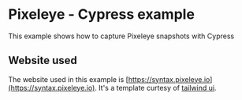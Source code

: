 # Pixeleye - Cypress example

This example shows how to capture Pixeleye snapshots with Cypress

## Website used

The website used in this example is [https://syntax.pixeleye.io](https://syntax.pixeleye.io). It's a template curtesy of [tailwind ui](https://tailwindui.com).
